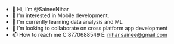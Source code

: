 - 👋 Hi, I’m @SaineeNihar
- 👀 I’m interested in Mobile development. 
- 🌱 I’m currently learning data analysis and ML
- 💞️ I’m looking to collaborate on cross platform app development
- 📫 How to reach me C:8770688549 E: nihar.sainee@gmail.com

<!---
SaineeNihar/SaineeNihar is a ✨ special ✨ repository because its `README.md` (this file) appears on your GitHub profile.
You can click the Preview link to take a look at your changes.
--->
